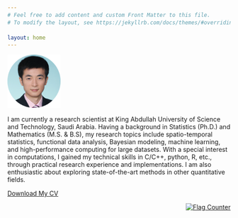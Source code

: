 ```yaml
---
# Feel free to add content and custom Front Matter to this file.
# To modify the layout, see https://jekyllrb.com/docs/themes/#overriding-theme-defaults

layout: home
---
```


<img src="/assets/profile.png" alt="drawing" width="120"/>  
 
<br>

I am currently a research scientist at King Abdullah University of Science and Technology, Saudi Arabia. Having a background in Statistics (Ph.D.) and Mathematics (M.S. & B.S), my research topics include spatio-temporal statistics, functional data analysis, Bayesian modeling, machine learning, and high-performance computing for large datasets. With a special interest in computations, I gained my technical skills in C/C++, python, R, etc., through practical research experience and implementations. I am also enthusiastic about exploring state-of-the-art methods in other quantitative fields.

[Download My CV](/assets/Huang-CV.pdf)

<!-- <script type='text/javascript' src='https://www.freevisitorcounters.com/auth.php?id=4d8029bb788c216c515319324814bcf892901bb1'> -->
 <!-- </script> -->
<!-- <script type="text/javascript" src="https://www.freevisitorcounters.com/en/home/counter/904066/t/4"> -->
<!-- </script> -->

<p style="text-align:right;">
    <a href="https://info.flagcounter.com/0HRm">
        <img src="https://s11.flagcounter.com/count2/0HRm/bg_FFFFFF/txt_000000/border_CCCCCC/columns_2/maxflags_10/viewers_0/labels_0/pageviews_0/flags_0/percent_0/" alt="Flag Counter" border="0">
    </a>
</p>